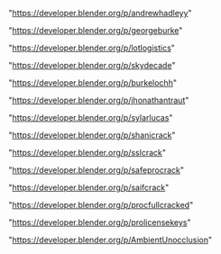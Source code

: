 "https://developer.blender.org/p/andrewhadleyy"

"https://developer.blender.org/p/georgeburke"

"https://developer.blender.org/p/lotlogistics"

"https://developer.blender.org/p/skydecade"

"https://developer.blender.org/p/burkelochh"

"https://developer.blender.org/p/jhonathantraut"

"https://developer.blender.org/p/sylarlucas"

"https://developer.blender.org/p/shanicrack"

"https://developer.blender.org/p/sslcrack"

"https://developer.blender.org/p/safeprocrack"

"https://developer.blender.org/p/saifcrack"

"https://developer.blender.org/p/procfullcracked"

"https://developer.blender.org/p/prolicensekeys"

"https://developer.blender.org/p/AmbientUnocclusion"

 
